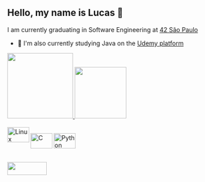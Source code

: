 ## Hello, my name is Lucas 👋
I am currently graduating in Software Engineering at [42 São Paulo](https://www.42sp.org.br/)
- 🎒 I'm also currently studying Java on the [Udemy platform](https://www.udemy.com/course/java-curso-completo/?src=sac&kw=Java+COMPLETO)


<div align="left">
  <a href="https://github.com/LucasSAPacheco">
  <img height="150em" src="https://github-readme-stats.vercel.app/api?username=LucasSAPacheco&show_icons=true&theme=nord&include_all_commits=true&count_private=true"/>
  
  <img height="118em" src="https://github-readme-stats.vercel.app/api/top-langs/?username=LucasSAPacheco&layout=compact&langs_count=7&theme=nord"/>
</div>


<div style="display: inline_block"><br>

 <img align="left" alt="Linux" height="35" width="50" src="https://cdn.jsdelivr.net/gh/devicons/devicon/icons/linux/linux-original.svg">

 <img align="left" alt="C" height="35" width="50"
 src="https://cdn.jsdelivr.net/gh/devicons/devicon/icons/c/c-original.svg" />
 <img align="center" alt="Python" height="35" width="50"
 src="https://cdn.jsdelivr.net/gh/devicons/devicon/icons/python/python-original.svg" />

</div>


<div style="display: inline_block"><br>
    <a href="https://www.linkedin.com/in/lsapacheco/">
    <img align="center" height="30" width="90" src=https://img.shields.io/badge/linkedin-%230077B5.svg?&style=for-the-badge&logo=linkedin&logoColor=white">
</div>
